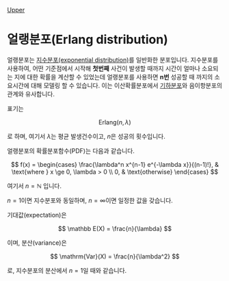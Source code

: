 [Upper](index.md)

# 얼랭분포(Erlang distribution)

얼랭분포는 [지수분포(exponential distribution)](exponential_distribution.md)를 일반화한 분포입니다. 지수분포를 사용하여, 어떤 기준점에서 시작해 **첫번째** 사건이 발생할 때까지 시간이 얼마나 소요되는 지에 대한 확률을 계산할 수 있었는데 얼랭분포를 사용하면 **n번** 성공할 때 까지의 소요시간에 대해 모델링 할 수 있습니다. 이는 이산확률분포에서 [기하분포](geometric_distributon.md)와 음이항분포의 관계와 유사합니다.

표기는

$$
\mathrm{Erlang}(n, \lambda)
$$

로 하며, 여기서 $\lambda$는 평균 발생건수이고, $n$은 성공의 횟수입니다.

얼랭분포의 확률분포함수(PDF)는 다음과 같습니다.

$$
f(x) = \begin{cases}
\frac{\lambda^n x^{n-1} e^{-\lambda x}}{(n-1)!}, & \text{where } x \ge 0, \lambda > 0 \\
0, & \text{otherwise}
\end{cases}
$$

여기서 $n = \mathbb N$ 입니다.

$n = 1$이면 지수분포와 동일하며, $n=\infty$이면 일정한 값을 갖습니다.

기대값(expectation)은

$$
\mathbb E(X) = \frac{n}{\lambda}
$$

이며, 분산(variance)은

$$
\mathrm{Var}(X) = \frac{n}{\lambda^2}
$$

로, 지수분포의 분산에서 $n=1$일 때와 같습니다.

